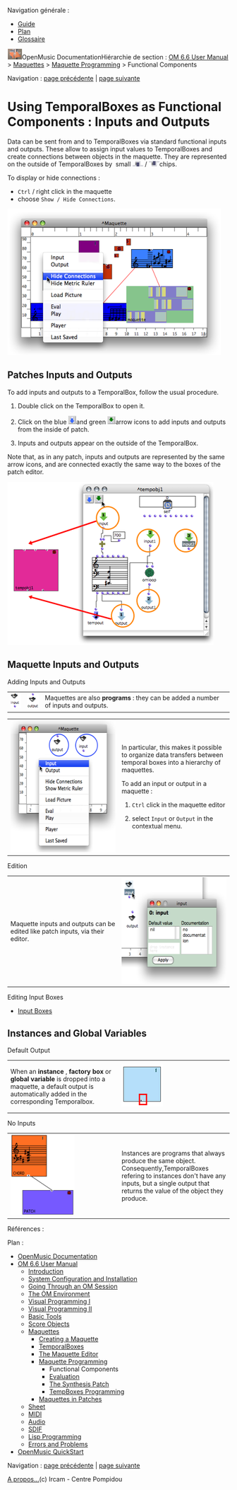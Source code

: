 <div id="tplf" class="tplPage">

<div id="tplh">

<span class="hidden">Navigation générale : </span>

  - [<span>Guide</span>](OM-Documentation.md)
  - [<span>Plan</span>](OM-Documentation_1.md)
  - [<span>Glossaire</span>](OM-Documentation_2.md)

</div>

<div id="tplt">

![empty.gif](../tplRes/page/empty.gif)![logoom1.png](../res/logoom1.png)<span class="tplTi">OpenMusic
Documentation</span><span class="sw_outStack_navRoot"><span class="hidden">Hiérarchie
de section : </span>[<span>OM 6.6 User
Manual</span>](OM-User-Manual.md)<span class="stkSep"> \>
</span>[<span>Maquettes</span>](Maquettes.md)<span class="stkSep"> \>
</span>[<span>Maquette
Programming</span>](Programming%20Maquette.md)<span class="stkSep"> \>
</span><span class="stkSel_yes"><span>Functional
Components</span></span></span>

</div>

<div class="tplNav">

<span class="hidden">Navigation : </span>[<span>page
précédente</span>](Programming%20Maquette.md "page précédente(Maquette Programming)")<span class="hidden">
| </span>[<span>page
suivante</span>](MaquetteEvaluation.md "page suivante(Evaluation)")

</div>

<div id="tplc" class="tplc_out_yes">

<div style="text-align: center;">



</div>

<div class="headCo">

# <span>Using TemporalBoxes as Functional Components : Inputs and Outputs</span>

<div class="headCo_co">

<div>

<div class="infobloc">

<div class="txt">

Data can be sent from and to TemporalBoxes via standard functional
inputs and outputs. These allow to assign input values to TemporalBoxes
and create connections between objects in the maquette. They are
represented on the outside of TemporalBoxes by  small
<span class="iconButton_tim">![inputmaquette\_icon.png](../res/inputmaquette_icon.png)</span>
/
<span class="iconButton_tim">![outputmaquette1\_icon.png](../res/outputmaquette1_icon.png)</span>chips.

To display or hide connections :

  - <span> `Ctrl` / right click in the maquette</span>
  - <span>choose `Show / Hide Connections`. </span>

</div>

<div class="caption">

<div class="caption_co">

![showc.png](../res/showc.png)

</div>

</div>

</div>

<div class="part">

## <span>Patches Inputs and Outputs</span>

<div class="part_co">

<div class="infobloc">

<div class="txt">

To add inputs and outputs to a TemporalBox, follow the usual procedure.

1.  Double click on the TemporalBox to open it.

2.  Click on the blue
    <span class="iconButton_tim">![bluearrow\_icon\_1.png](../res/bluearrow_icon_1.png)</span>and
    green
    <span class="iconButton_tim">![greenarrow\_icon\_1.png](../res/greenarrow_icon_1.png)</span>arrow
    icons to add inputs and outputs from the inside of patch.

3.  Inputs and outputs appear on the outside of the TemporalBox.

Note that, as in any patch, inputs and outputs are represented by the
same arrow icons, and are connected exactly the same way to the boxes of
the patch editor.

</div>

<div class="caption">

<div class="caption_co">

![inputsoutputstempobj.png](../res/inputsoutputstempobj.png)

</div>

</div>

</div>

</div>

</div>

<div class="part">

## <span>Maquette Inputs and Outputs</span>

<div class="part_co">

<div class="infobloc">

<div class="infobloc_ti">

<span>Adding Inputs and Outputs</span>

</div>

<div class="txt">

|                                                                                 |                                                                                   |                                                                                     |
| ------------------------------------------------------------------------------- | --------------------------------------------------------------------------------- | ----------------------------------------------------------------------------------- |
| <span class="iconButton_tim">![input1\_icon.png](../res/input1_icon.png)</span> | <span class="iconButton_tim">![output1\_icon.png](../res/output1_icon.png)</span> | Maquettes are also **programs** : they can be added a number of inputs and outputs. |

</div>

<div class="txtRes">

<table>
<colgroup>
<col style="width: 50%" />
<col style="width: 50%" />
</colgroup>
<tbody>
<tr class="odd">
<td><div class="caption">
<div class="caption_co">
<img src="../res/addinout.png" width="280" height="300" alt="addinout.png" />
</div>
</div></td>
<td><div class="dk_txtRes_txt txt">
<p>In particular, this makes it possible to organize data transfers between temporal boxes into a hierarchy of maquettes.</p>
<p>To add an input or output in a maquette :</p>
<ol>
<li><p><code class="keyboard_tl">Ctrl</code> click in the maquette editor</p></li>
<li><p>select <code class="menuPath_tl">Input</code> or <code class="menuPath_tl">Output</code> in the contextual menu.</p></li>
</ol>
</div></td>
</tr>
</tbody>
</table>

</div>

</div>

<div class="infobloc">

<div class="infobloc_ti">

<span>Edition</span>

</div>

<div class="txtRes">

<table>
<colgroup>
<col style="width: 50%" />
<col style="width: 50%" />
</colgroup>
<tbody>
<tr class="odd">
<td><div class="dk_txtRes_txt txt">
<p>Maquette inputs and outputs can be edited like patch inputs, via their editor.</p>
</div></td>
<td><div class="caption">
<div class="caption_co">
<img src="../res/inedit.png" width="284" height="242" alt="inedit.png" />
</div>
</div></td>
</tr>
</tbody>
</table>

</div>

<div class="linkSet">

<div class="linkSet_ti">

<span>Editing Input Boxes</span>

</div>

<div class="linkUL">

  - [<span>Input Boxes</span>](AbsInputBoxes.md)

</div>

</div>

</div>

</div>

</div>

<div class="part">

## <span>Instances and Global Variables</span>

<div class="part_co">

<div class="infobloc">

<div class="infobloc_ti">

<span>Default Output</span>

</div>

<div class="txtRes">

<table>
<colgroup>
<col style="width: 50%" />
<col style="width: 50%" />
</colgroup>
<tbody>
<tr class="odd">
<td><div class="dk_txtRes_txt txt">
<p>When an <strong>instance</strong> , <strong>factory box</strong> or <strong>global variable</strong> is dropped into a maquette, a default output is automatically added in the corresponding Temporalbox.</p>
</div></td>
<td><div class="caption">
<div class="caption_co">
<img src="../res/defoutputinstance.png" width="94" height="95" alt="defoutputinstance.png" />
</div>
</div></td>
</tr>
</tbody>
</table>

</div>

</div>

<div class="bloc note">

<div class="bloc_ti note_ti">

<span>No Inputs</span>

</div>

<div class="txtRes">

<table>
<colgroup>
<col style="width: 50%" />
<col style="width: 50%" />
</colgroup>
<tbody>
<tr class="odd">
<td><div class="caption">
<div class="caption_co">
<img src="../res/outputinstance.png" width="145" height="183" alt="outputinstance.png" />
</div>
</div></td>
<td><div class="dk_txtRes_txt txt">
<p>Instances are programs that always produce the same object. Consequently,TemporalBoxes refering to instances don't have any inputs, but a single output that returns the value of the object they produce.</p>
</div></td>
</tr>
</tbody>
</table>

</div>

</div>

</div>

</div>

</div>

</div>

</div>

<span class="hidden">Références : </span>

</div>

<div id="tplo" class="tplo_out_yes">

<div class="tplOTp">

<div class="tplOBm">

<div id="mnuFrm">

<span class="hidden">Plan :</span>

<div id="mnuFrmUp" onmouseout="menuScrollTiTask.fSpeed=0;" onmouseover="if(menuScrollTiTask.fSpeed&gt;=0) {menuScrollTiTask.fSpeed=-2; scTiLib.addTaskNow(menuScrollTiTask);}" onclick="menuScrollTiTask.fSpeed-=2;" style="display: none;">

<span id="mnuFrmUpLeft">[](#)</span><span id="mnuFrmUpCenter"></span><span id="mnuFrmUpRight"></span>

</div>

<div id="mnuScroll">

  - [<span>OpenMusic Documentation</span>](OM-Documentation.md)
  - [<span>OM 6.6 User Manual</span>](OM-User-Manual.md)
      - [<span>Introduction</span>](00-Sommaire.md)
      - [<span>System Configuration and
        Installation</span>](Installation.md)
      - [<span>Going Through an OM Session</span>](Goingthrough.md)
      - [<span>The OM Environment</span>](Environment.md)
      - [<span>Visual Programming I</span>](BasicVisualProgramming.md)
      - [<span>Visual Programming
        II</span>](AdvancedVisualProgramming.md)
      - [<span>Basic Tools</span>](BasicObjects.md)
      - [<span>Score Objects</span>](ScoreObjects.md)
      - [<span>Maquettes</span>](Maquettes.md)
          - [<span>Creating a Maquette</span>](Maquette.md)
          - [<span>TemporalBoxes</span>](TemporalBoxes.md)
          - [<span>The Maquette Editor</span>](Editor.md)
          - [<span>Maquette
            Programming</span>](Programming%20Maquette.md)
              - <span id="i3" class="outLeftSel_yes"><span>Functional
                Components</span></span>
              - [<span>Evaluation</span>](MaquetteEvaluation.md)
              - [<span>The Synthesis Patch</span>](Synthpatchprog.md)
              - [<span>TempBoxes Programming</span>](TempProgramming.md)
          - [<span>Maquettes in
            Patches</span>](Maquettes%20in%20Patches.md)
      - [<span>Sheet</span>](Sheet.md)
      - [<span>MIDI</span>](MIDI.md)
      - [<span>Audio</span>](Audio.md)
      - [<span>SDIF</span>](SDIF.md)
      - [<span>Lisp Programming</span>](Lisp.md)
      - [<span>Errors and Problems</span>](errors.md)
  - [<span>OpenMusic QuickStart</span>](QuickStart-Chapters.md)

</div>

<div id="mnuFrmDown" onmouseout="menuScrollTiTask.fSpeed=0;" onmouseover="if(menuScrollTiTask.fSpeed&lt;=0) {menuScrollTiTask.fSpeed=2; scTiLib.addTaskNow(menuScrollTiTask);}" onclick="menuScrollTiTask.fSpeed+=2;" style="display: none;">

<span id="mnuFrmDownLeft">[](#)</span><span id="mnuFrmDownCenter"></span><span id="mnuFrmDownRight"></span>

</div>

</div>

</div>

</div>

</div>

<div class="tplNav">

<span class="hidden">Navigation : </span>[<span>page
précédente</span>](Programming%20Maquette.md "page précédente(Maquette Programming)")<span class="hidden">
| </span>[<span>page
suivante</span>](MaquetteEvaluation.md "page suivante(Evaluation)")

</div>

<div id="tplb">

[<span>A propos...</span>](OM-Documentation_3.md)(c) Ircam - Centre
Pompidou

</div>

</div>
